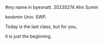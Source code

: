 #my name in byeonatt.
20235274 Ahn Sumin

kookmin Univ. SWP.


Today is the last class, but for you,

it is just the beginning.

